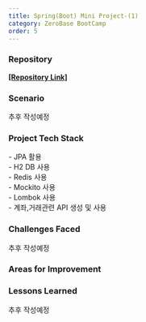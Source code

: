 ```yaml
---
title: Spring(Boot) Mini Project-(1)
category: ZeroBase BootCamp
order: 5
---
```

### Repository

[**[Repository Link]**](https://github.com/HyunsooZo/AccManageSys.git)

### Scenario

추후 작성예정

### Project Tech Stack

<div class="content-box">
- JPA 활용<br>
- H2 DB 사용<br>
- Redis 사용<br>
- Mockito 사용<br>
- Lombok 사용<br>
- 계좌,거래관련 API 생성 및 사용
</div>

### Challenges Faced

추후 작성예정

### Areas for Improvement   

### Lessons Learned

추후 작성예정
